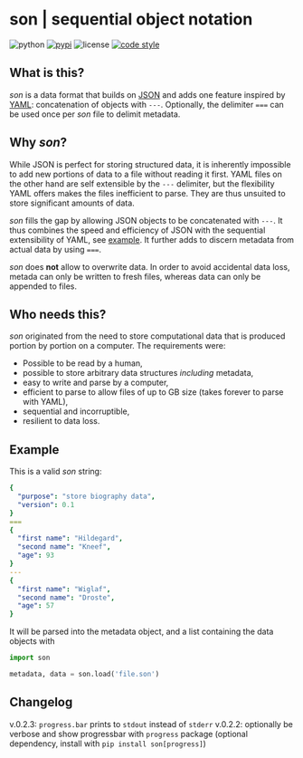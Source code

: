 son | sequential object notation
===

![python](https://img.shields.io/badge/python-3.5--3.7-lightgrey.svg?style=flat-square)
[![pypi](https://img.shields.io/pypi/v/son.svg?style=flat-square)](https://pypi.org/project/son/)
![license](https://img.shields.io/pypi/l/son.svg?color=red&style=flat-square)
[![code style](https://img.shields.io/badge/code%20style-black-202020.svg?style=flat-square)](https://github.com/ambv/black)


## What is this?
_son_ is a data format that builds on [JSON](https://www.json.org/) and adds one 
feature inspired by [YAML](https://yaml.org/): concatenation of objects with 
`---`.  Optionally, the delimiter `===` can be used once per _son_ file to delimit 
metadata.

## Why _son_?
While JSON is perfect for storing structured data, it is inherently impossible
to add new portions of data to a file without reading it first. YAML files on 
the other hand are self extensible by the `---` delimiter, but the flexibility 
YAML offers makes the files inefficient to parse. They are thus unsuited to 
store significant amounts of data.

_son_ fills the gap by allowing JSON objects to be concatenated with `---`. It
thus combines the speed and efficiency of JSON with the sequential extensibility
of YAML, see [example](#Example). It further adds to discern metadata from 
actual data by using `===`.

_son_ does **not** allow to overwrite data. In order to avoid accidental data loss,
metada can only be written to fresh files, whereas data can only be appended to files.

## Who needs this?
_son_ originated from the need to store computational data that is produced
portion by portion on a computer. The requirements were:
- Possible to be read by a human,
- possible to store arbitrary data structures _including_ metadata,
- easy to write and parse by a computer,
- efficient to parse to allow files of up to GB size (takes forever to parse with YAML),
- sequential and incorruptible,
- resilient to data loss.

## Example
This is a valid _son_ string:
```yaml
{
  "purpose": "store biography data",
  "version": 0.1
}
===
{
  "first name": "Hildegard",
  "second name": "Kneef",
  "age": 93
}
---
{
  "first name": "Wiglaf",
  "second name": "Droste",
  "age": 57
}
```
It will be parsed into the metadata object, and a list containing the data objects with
```python
import son

metadata, data = son.load('file.son')
```

## Changelog
v.0.2.3: `progress.bar` prints to `stdout` instead of `stderr`
v.0.2.2: optionally be verbose and show progressbar with `progress` package (optional dependency, install with `pip install son[progress]`)
